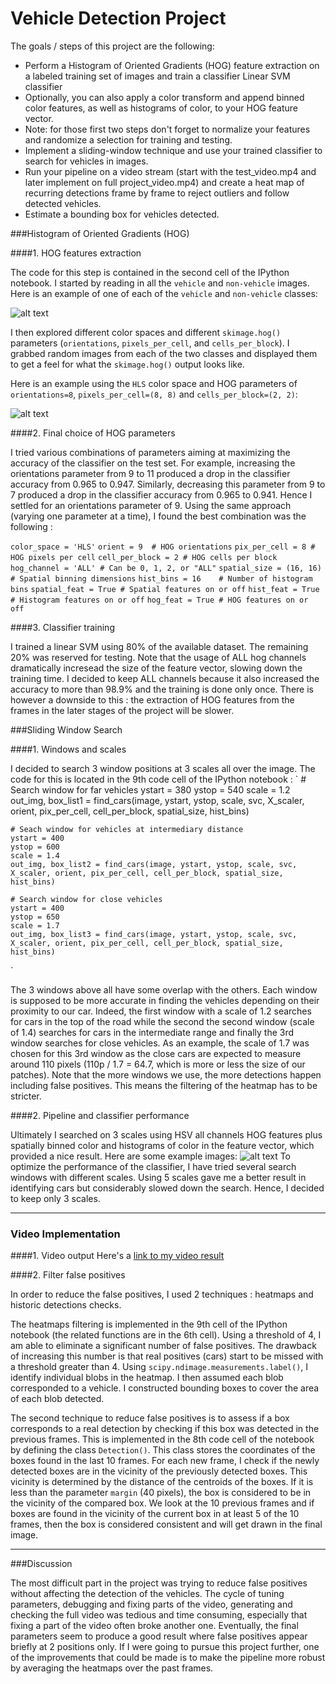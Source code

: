 # Vehicle Detection Project

The goals / steps of this project are the following:

* Perform a Histogram of Oriented Gradients (HOG) feature extraction on a labeled training set of images and train a classifier Linear SVM classifier
* Optionally, you can also apply a color transform and append binned color features, as well as histograms of color, to your HOG feature vector. 
* Note: for those first two steps don't forget to normalize your features and randomize a selection for training and testing.
* Implement a sliding-window technique and use your trained classifier to search for vehicles in images.
* Run your pipeline on a video stream (start with the test_video.mp4 and later implement on full project_video.mp4) and create a heat map of recurring detections frame by frame to reject outliers and follow detected vehicles.
* Estimate a bounding box for vehicles detected.

[//]: # (Image References)
[image1]: ./output_images/car.png
[image2]: ./output_images/HOG.png
[image4]: ./output_images/pipeline_test.png
[video1]: ./output_video.mp4


###Histogram of Oriented Gradients (HOG)

####1. HOG features extraction

The code for this step is contained in the second cell of the IPython notebook.
I started by reading in all the `vehicle` and `non-vehicle` images.  Here is an example of one of each of the `vehicle` and `non-vehicle` classes:

![alt text][image1]

I then explored different color spaces and different `skimage.hog()` parameters (`orientations`, `pixels_per_cell`, and `cells_per_block`).  I grabbed random images from each of the two classes and displayed them to get a feel for what the `skimage.hog()` output looks like.

Here is an example using the `HLS` color space and HOG parameters of `orientations=8`, `pixels_per_cell=(8, 8)` and `cells_per_block=(2, 2)`:

![alt text][image2]

####2. Final choice of HOG parameters

I tried various combinations of parameters aiming at maximizing the accuracy of the classifier on the test set.
For example, increasing the orientations parameter from 9 to 11 produced a drop in the classifier accuracy from 0.965 to 0.947. Similarly, decreasing this parameter from 9 to 7 produced a drop in the classifier accuracy from 0.965 to 0.941. Hence I settled for an orientations parameter of 9.
Using the same approach (varying one parameter at a time), I found the best combination was the following :

`color_space = 'HLS'`
`orient = 9  # HOG orientations`
`pix_per_cell = 8 # HOG pixels per cell`
`cell_per_block = 2 # HOG cells per block`
`hog_channel = 'ALL' # Can be 0, 1, 2, or "ALL"`
`spatial_size = (16, 16) # Spatial binning dimensions`
`hist_bins = 16    # Number of histogram bins`
`spatial_feat = True # Spatial features on or off`
`hist_feat = True # Histogram features on or off`
`hog_feat = True # HOG features on or off`

####3. Classifier training

I trained a linear SVM using 80% of the available dataset. The remaining 20% was reserved for testing.
Note that the usage of ALL hog channels dramatically incresead the size of the feature vector, slowing down the training time. I decided to keep ALL channels because it also increased the accuracy to more than 98.9% and the training is done only once. There is however a downside to this : the extraction of HOG features from the frames in the later stages of the project will be slower.

###Sliding Window Search

####1. Windows and scales

I decided to search 3 window positions at 3 scales all over the image.
The code for this is located in the 9th code cell of the IPython notebook :
`   # Search window for far vehicles
    ystart = 380
    ystop = 540
    scale = 1.2
    out_img, box_list1 = find_cars(image, ystart, ystop, scale, svc, X_scaler, orient, pix_per_cell, cell_per_block, spatial_size, hist_bins)
    
    # Seach window for vehicles at intermediary distance
    ystart = 400
    ystop = 600
    scale = 1.4
    out_img, box_list2 = find_cars(image, ystart, ystop, scale, svc, X_scaler, orient, pix_per_cell, cell_per_block, spatial_size, hist_bins)
        
    # Search window for close vehicles
    ystart = 400
    ystop = 650
    scale = 1.7
    out_img, box_list3 = find_cars(image, ystart, ystop, scale, svc, X_scaler, orient, pix_per_cell, cell_per_block, spatial_size, hist_bins)
`
 
The 3 windows above all have some overlap with the others. Each window is supposed to be more accurate in finding the vehicles depending on their proximity to our car. Indeed, the first window with a scale of 1.2 searches for cars in the top of the road while the second the second window  (scale of 1.4) searches for cars in the intermediate range and finally the 3rd window searches for close vehicles. As an example, the scale of 1.7 was chosen for this 3rd window as the close cars are expected to measure around 110 pixels (110p / 1.7 = 64.7, which is more or less the size of our patches).
Note that the more windows we use, the more detections happen including false positives. This means the filtering of the heatmap has to be stricter.

####2. Pipeline and classifier performance

Ultimately I searched on 3 scales using HSV all channels HOG features plus spatially binned color and histograms of color in the feature vector, which provided a nice result.  Here are some example images:
![alt text][image4]
To optimize the performance of the classifier, I have tried several search windows with different scales. Using 5 scales gave me a better result in identifying cars but considerably slowed down the search. Hence, I decided to keep only 3 scales.

---

### Video Implementation

####1. Video output
Here's a [link to my video result](./output_video.mp4)


####2. Filter false positives

In order to reduce the false positives, I used 2 techniques : heatmaps and historic detections checks.

The heatmaps filtering is implemented in the 9th cell of the IPython notebook (the related functions are in the 6th cell).
Using a threshold of 4, I am able to eliminate a significant number of false positives. The drawback of increasing this number is that real positives (cars) start to be missed with a threshold greater than 4.
Using `scipy.ndimage.measurements.label()`, I identify individual blobs in the heatmap.  I then assumed each blob corresponded to a vehicle.  I constructed bounding boxes to cover the area of each blob detected.

The second technique to reduce false positives is to assess if a box corresponds to a real detection by checking if this box was detected in the previous frames. This is implemented in the 8th code cell of the notebook by defining the class `Detection()`. This class stores the coordinates of the boxes found in the last 10 frames. For each new frame, I check if the newly detected boxes are in the vicinity of the previously detected boxes. This vicinity is determined by the distance of the centroids of the boxes. If it is less than the parameter `margin` (40 pixels), the box is considered to be in the vicinity of the compared box.
We look at the 10 previous frames and if boxes are found in the vicinity of the current box in at least 5 of the 10 frames, then the box is considered consistent and will get drawn in the final image.


---

###Discussion


The most difficult part in the project was trying to reduce false positives without affecting the detection of the vehicles. The cycle of tuning parameters, debugging and fixing parts of the video, generating and checking the full video was tedious and time consuming, especially that fixing a part of the video often broke another one.
Eventually, the final parameters seem to produce a good result where false positives appear briefly at 2 positions only.
If I were going to pursue this project further, one of the improvements that could be made is to make the pipeline more robust by averaging the heatmaps over the past frames.

